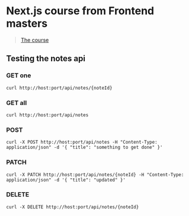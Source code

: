 # Next.js course from Frontend masters

> [The course](https://hendrixer.github.io/nextjs-course/)

## Testing the notes api

### GET one

```ssh
curl http://host:port/api/notes/{noteId}
```

### GET all

```ssh
curl http://host:port/api/notes
```

### POST

```ssh
curl -X POST http://host:port/api/notes -H "Content-Type: application/json" -d '{ "title": "something to get done" }'
```

### PATCH

```ssh
curl -X PATCH http://host:port/api/notes/{noteId} -H "Content-Type: application/json" -d '{ "title": "updated" }'
```

### DELETE

```ssh
curl -X DELETE http://host:port/api/notes/{noteId}
```
